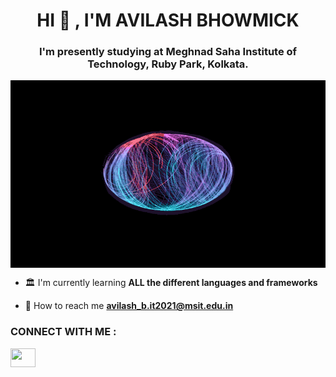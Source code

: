 <h1 align="center"> HI 🤙 , I'M AVILASH BHOWMICK</h1>

<h3 align="center"> I'm presently studying at Meghnad Saha Institute of Technology, Ruby Park, Kolkata.</h3>

<img align="center" alt="GIF" src="https://github.com/AvilashBhowmick12/last-task-3/blob/main/animated-gifs01.gif.crdownload" width="700" height="300" />

- 🏛️ I'm currently learning **ALL the different languages and frameworks**

- 📧 How to reach me **avilash_b.it2021@msit.edu.in**

<h3 align="left">CONNECT WITH ME :</h3>
<p align="left">
  
  <a href="www.instagram.com/desole_triste_prince" target="blank"><image align="center" img src=" https://github.com/AvilashBhowmick12/last-task-3/blob/main/computer-icons-instagram-logo-sticker-png-favpng-LZmXr3KPyVbr8LkxNML458QV3.jpg" alt="" height="30" width="40" /></a>
  
  </p>
  
